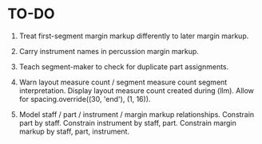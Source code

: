 TO-DO
=====

1.  Treat first-segment margin markup differently to later margin markup.

2.  Carry instrument names in percussion margin markup.

3.  Teach segment-maker to check for duplicate part assignments.

4.  Warn layout measure count / segment measure count segment interpretation.
    Display layout measure count created during (llm).
    Allow for spacing.override((30, 'end'), (1, 16)).

5.  Model staff / part / instrument / margin markup relationships.
    Constrain part by staff.
    Constrain instrument by staff, part.
    Constrain margin markup by staff, part, instrument.
